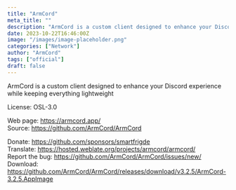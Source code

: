 ```yaml
---
title: "ArmCord"
meta_title: ""
description: "ArmCord is a custom client designed to enhance your Discord experience while keeping everything lightweight"
date: 2023-10-22T16:46:00Z
image: "/images/image-placeholder.png"
categories: ["Network"]
author: "ArmCord"
tags: ["official"]
draft: false
---
```


ArmCord is a custom client designed to enhance your Discord experience while keeping everything lightweight

License: OSL-3.0

Web page: https://armcord.app/  
Source: https://github.com/ArmCord/ArmCord

Donate: https://github.com/sponsors/smartfrigde  
Translate: https://hosted.weblate.org/projects/armcord/armcord/  
Report the bug: https://github.com/ArmCord/ArmCord/issues/new/  
Download: https://github.com/ArmCord/ArmCord/releases/download/v3.2.5/ArmCord-3.2.5.AppImage
